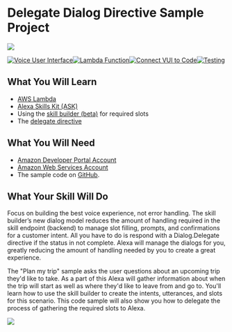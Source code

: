 # Delegate Dialog Directive Sample Project
<img src="https://m.media-amazon.com/images/G/01/mobile-apps/dex/alexa/alexa-skills-kit/tutorials/quiz-game/header._TTH_.png" />

[![Voice User Interface](https://m.media-amazon.com/images/G/01/mobile-apps/dex/alexa/alexa-skills-kit/tutorials/navigation/1-off._TTH_.png)](https://github.com/AlexaStaging/alexa-cookbook/blob/master/handling-responses/dialog-directive-delegate/step-by-step/1-voice-user-interface.md)[![Lambda Function](https://m.media-amazon.com/images/G/01/mobile-apps/dex/alexa/alexa-skills-kit/tutorials/navigation/2-off._TTH_.png)](https://github.com/AlexaStaging/alexa-cookbook/blob/master/handling-responses/dialog-directive-delegate/step-by-step/2-lambda-function.md)[![Connect VUI to Code](https://m.media-amazon.com/images/G/01/mobile-apps/dex/alexa/alexa-skills-kit/tutorials/navigation/3-off._TTH_.png)](https://github.com/AlexaStaging/alexa-cookbook/blob/master/handling-responses/dialog-directive-delegate/step-by-step/3-connect-vui-to-code.md)[![Testing](https://m.media-amazon.com/images/G/01/mobile-apps/dex/alexa/alexa-skills-kit/tutorials/navigation/4-off._TTH_.png)](https://github.com/AlexaStaging/alexa-cookbook/blob/master/handling-responses/dialog-directive-delegate/step-by-step/4-testing.md)


## What You Will Learn
*  [AWS Lambda](http://aws.amazon.com/lambda)
*  [Alexa Skills Kit (ASK)](https://developer.amazon.com/alexa-skills-kit)
* Using the [skill builder (beta)](https://developer.integ.amazon.com/public/solutions/alexa/alexa-skills-kit/docs/ask-define-the-vui-with-gui) for required slots
* The [delegate directive](https://developer.amazon.com/public/solutions/alexa/alexa-skills-kit/docs/dialog-interface-reference#directives)

## What You Will Need
*  [Amazon Developer Portal Account](http://developer.amazon.com)
*  [Amazon Web Services Account](http://aws.amazon.com/)
*  The sample code on [GitHub](https://github.com/AlexaStaging/alexa-cookbook/tree/master/handling-responses/dialog-directive-delegate).

## What Your Skill Will Do
Focus on building the best voice experience, not error handling. The skill builder’s new dialog model reduces the amount of handling required in the skill endpoint (backend) to manage slot filling, prompts, and confirmations for a customer intent. All you have to do is respond with a Dialog.Delegate directive if the status in not complete. Alexa will manage the dialogs for you, greatly reducing the amount of handling needed by you to create a great experience.

The "Plan my trip" sample asks the user questions about an upcoming trip they'd like to take. As a part of this Alexa will gather information about when the trip will start as well as where they'd like to leave from and go to. You'll learn how to use the skill builder to create the intents, utterances, and slots for this scenario. This code sample will also show you how to delegate the process of gathering the required slots to Alexa.

<a href="https://github.com/AlexaStaging/alexa-cookbook/blob/master/handling-responses/dialog-directive-delegate/step-by-step/1-voice-user-interface.md"><img src="https://m.media-amazon.com/images/G/01/mobile-apps/dex/alexa/alexa-skills-kit/tutorials/general/buttons/button_get_started._TTH_.png" /></a>

<img height="1" width="1" src="https://www.facebook.com/tr?id=1847448698846169&ev=PageView&noscript=1"/>
